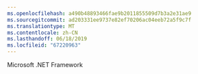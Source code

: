 ```yaml
---
ms.openlocfilehash: a490b48893466fae9b2011855509d7b3a2e31ae9
ms.sourcegitcommit: ad203331ee9737e82ef70206ac04eeb72a5f9c7f
ms.translationtype: MT
ms.contentlocale: zh-CN
ms.lasthandoff: 06/18/2019
ms.locfileid: "67220963"
---
```

Microsoft .NET Framework